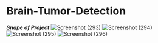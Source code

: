 # Brain-Tumor-Detection



_**Snape of Project**_
![Screenshot (293)](https://github.com/Elanchezhian2712/Brain-Tumor-Detection/assets/122656808/6d4fe71a-cdb0-4fa5-b83a-286f3eaca099)
![Screenshot (294)](https://github.com/Elanchezhian2712/Brain-Tumor-Detection/assets/122656808/39e36a19-3ff7-48be-af73-3738f493514c)
![Screenshot (295)](https://github.com/Elanchezhian2712/Brain-Tumor-Detection/assets/122656808/00e72593-7d4a-48ad-941e-71110716a575)
![Screenshot (296)](https://github.com/Elanchezhian2712/Brain-Tumor-Detection/assets/122656808/74a4ccbc-6b06-4a1c-a666-35251e272056)
